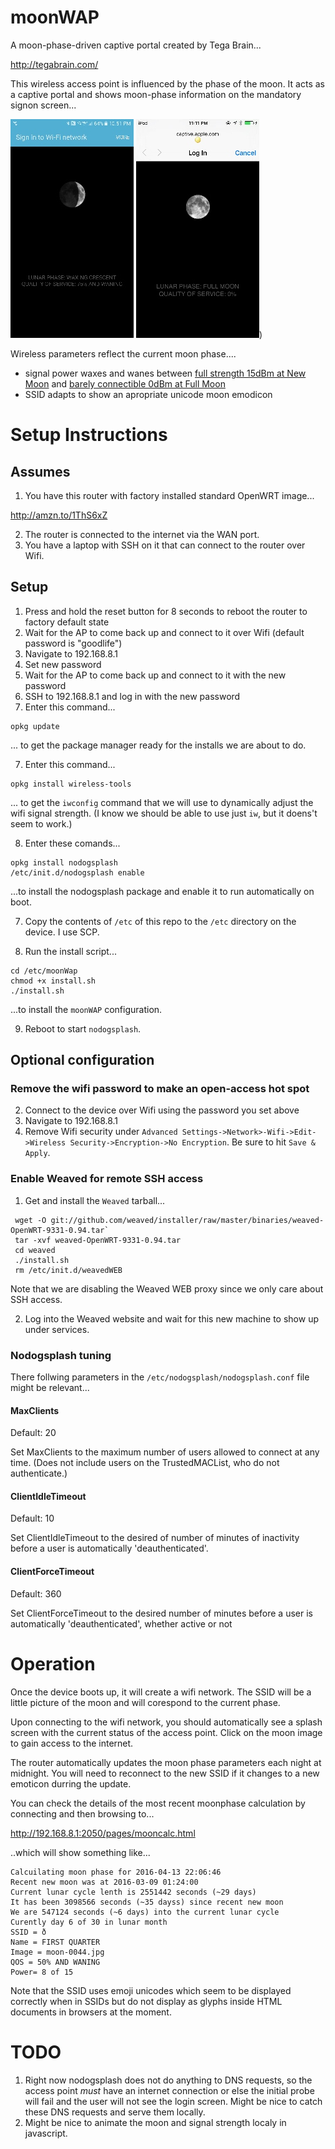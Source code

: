 # moonWAP

A moon-phase-driven captive portal created by Tega Brain...

http://tegabrain.com/

This wireless access point is influenced by the phase of the moon. It acts as a captive portal and shows moon-phase information on the mandatory signon screen...

[![Android splash](screenshots/thumbs/android-splash.jpg)](screenshots/android-splash.png) [![IOS splash](screenshots/thumbs/ios-splash.jpg)](screenshots/ios-splash.PNG))

Wireless parameters reflect the current moon phase....

* signal power waxes and wanes between [full strength 15dBm at New Moon](screenshots/new.png) and [barely connectible 0dBm at Full Moon](screenshots/full.png)
* SSID adapts to show an apropriate unicode moon emodicon


# Setup Instructions 

## Assumes

1. You have this router with factory installed standard OpenWRT image... 

  http://amzn.to/1ThS6xZ

2. The router is connected to the internet via the WAN port. 
3. You have a laptop with SSH on it that can connect to the router over Wifi. 

## Setup

1. Press and hold the reset button for 8 seconds to reboot the router to factory default state
2. Wait for the AP to come back up and connect to it over Wifi (default password is "goodlife")
3. Navigate to 192.168.8.1
4. Set new password
5. Wait for the AP to come back up and connect to it with the new password
6. SSH to 192.168.8.1 and log in with the new password
7. Enter this command...  

  ```
opkg update
``` 

  ... to get the package manager ready for the installs we are about to do.

7. Enter this command...  

  ```
opkg install wireless-tools
``` 

  ... to get the `iwconfig` command that we will use to dynamically adjust the wifi signal strength. (I know we should be able to use just `iw`, but it doens't seem to work.)

8. Enter these comands...

  ```
opkg install nodogsplash
/etc/init.d/nodogsplash enable
```
  ...to install the nodogsplash package and enable it to run automatically on boot. 
  
7. Copy the contents of `/etc` of this repo to the `/etc` directory on the device. I use SCP. 

8. Run the install script...

  ```
cd /etc/moonWap
chmod +x install.sh
./install.sh
```
  ...to install the `moonWAP` configuration.
  
9. Reboot to start `nodogsplash`.

## Optional configuration

### Remove the wifi password to make an open-access hot spot

2. Connect to the device over Wifi using the password you set above
3. Navigate to 192.168.8.1
6. Remove Wifi security under `Advanced Settings->Network>-Wifi->Edit->Wireless Security->Encryption->No Encryption`. Be sure to hit `Save & Apply`.

### Enable Weaved for remote SSH access 
1. Get and install the `Weaved` tarball...

  ```
   wget -O git://github.com/weaved/installer/raw/master/binaries/weaved-OpenWRT-9331-0.94.tar`
   tar -xvf weaved-OpenWRT-9331-0.94.tar
   cd weaved
   ./install.sh
   rm /etc/init.d/weavedWEB
  ```

  Note that we are disabling the Weaved WEB proxy since we only care about SSH access.
  
2. Log into the Weaved website and wait for this new machine to show up under services.   

### Nodogsplash tuning

There follwing parameters in the `/etc/nodogsplash/nodogsplash.conf` file might be relevant...

#### MaxClients
Default: 20

Set MaxClients to the maximum number of users allowed to
connect at any time. (Does not include users on the TrustedMACList,
who do not authenticate.)

#### ClientIdleTimeout
Default: 10

Set ClientIdleTimeout to the desired of number of minutes
of inactivity before a user is automatically 'deauthenticated'.
 
#### ClientForceTimeout
Default: 360
 
Set ClientForceTimeout to the desired number of minutes before
a user is automatically 'deauthenticated', whether active or not

# Operation
 Once the device boots up, it will create a wifi network. The SSID will be a little picture of the moon and will corespond to the current phase. 
 
 Upon connecting to the wifi network, you should automatically see a splash screen with the current status of the access point. Click on the moon image to gain access to the internet.
 
 The router automatically updates the moon phase parameters each night at midnight. You will need to reconnect to the new SSID if it changes to a new emoticon durring the update. 
 
 You can check the details of the most recent moonphase calculation by connecting and then browsing to...
 
 http://192.168.8.1:2050/pages/mooncalc.html
 
 ..which will show something like...
 
   ```
 Calcuilating moon phase for 2016-04-13 22:06:46
Recent new moon was at 2016-03-09 01:24:00
Current lunar cycle lenth is 2551442 seconds (~29 days)
It has been 3098566 seconds (~35 dayss) since recent new moon
We are 547124 seconds (~6 days) into the current lunar cycle
Curently day 6 of 30 in lunar month
SSID = ð
Name = FIRST QUARTER
Image = moon-0044.jpg
QOS = 50% AND WANING
Power= 8 of 15
```

Note that the SSID uses emoji unicodes which seem to be displayed correctly when in SSIDs but do not display as glyphs inside HTML documents in browsers at the moment. 
 
# TODO

1. Right now nodogsplash does not do anything to DNS requests, so the access point *must* have an internet connection or else the initial probe will fail and the user will not see the login screen. Might be nice to catch these DNS requests and serve them locally. 
2. Might be nice to animate the moon and signal strength localy in javascript.
